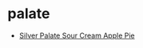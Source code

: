 # palate

 * [Silver Palate Sour Cream Apple Pie](../index/s/silver-palate-sour-cream-apple-pie-106665.json)
